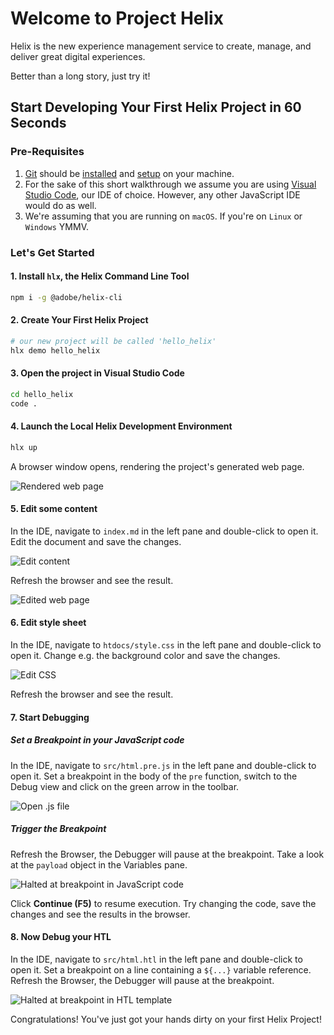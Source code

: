 <!--
/*
* Copyright 2018 Adobe. All rights reserved.
* This file is licensed to you under the Apache License, Version 2.0 (the "License");
* you may not use this file except in compliance with the License. You may obtain a copy
* of the License at http://www.apache.org/licenses/LICENSE-2.0
*
* Unless required by applicable law or agreed to in writing, software distributed under
* the License is distributed on an "AS IS" BASIS, WITHOUT WARRANTIES OR REPRESENTATIONS
* OF ANY KIND, either express or implied. See the License for the specific language
* governing permissions and limitations under the License.
*/
-->

# Welcome to Project Helix

Helix is the new experience management service to create, manage, and deliver great digital experiences.

Better than a long story, just try it!

## Start Developing Your First Helix Project in 60 Seconds

### Pre-Requisites

1. [Git](https://git-scm.com/) should be [installed](https://git-scm.com/book/en/v2/Getting-Started-Installing-Git) and [setup](https://git-scm.com/book/en/v2/Getting-Started-First-Time-Git-Setup) on your machine.
2. For the sake of this short walkthrough we assume you are using [Visual Studio Code](https://code.visualstudio.com), our IDE of choice. However, any other JavaScript IDE would do as well.
3. We're assuming that you are running on `macOS`. If you're on `Linux` or `Windows` YMMV.

### Let's Get Started

#### 1. Install `hlx`, the Helix Command Line Tool

```bash
npm i -g @adobe/helix-cli
```

#### 2. Create Your First Helix Project

```bash
# our new project will be called 'hello_helix'
hlx demo hello_helix
```

#### 3. Open the project in Visual Studio Code

```bash
cd hello_helix
code .
```

#### 4. Launch the Local Helix Development Environment

```bash
hlx up
```

A browser window opens, rendering the project's generated web page.

![Rendered web page](assets/browser.png)

#### 5. Edit some content

In the IDE, navigate to `index.md` in the left pane and double-click to open it. Edit the document and save the changes.

![Edit content](assets/edit-content.png)

Refresh the browser and see the result.

![Edited web page](assets/browser-edited.png)

#### 6. Edit style sheet

In the IDE, navigate to `htdocs/style.css` in the left pane and double-click to open it. Change e.g. the background color and save the changes.

![Edit CSS](assets/edit-css.png)

Refresh the browser and see the result.

#### 7. Start Debugging

##### Set a Breakpoint in your JavaScript code

In the IDE, navigate to `src/html.pre.js` in the left pane and double-click to open it. Set a breakpoint in the body of the `pre` function, switch to the Debug view and click on the green arrow in the toolbar.

![Open .js file](assets/open-js.png)

##### Trigger the Breakpoint

Refresh the Browser, the Debugger will pause at the breakpoint. Take a look at the `payload` object in the Variables pane.

![Halted at breakpoint in JavaScript code](assets/js-breakpoint.png)

Click **Continue (F5)** to resume execution. Try changing the code, save the changes and see the results in the browser.

#### 8. Now Debug your HTL

In the IDE, navigate to `src/html.htl` in the left pane and double-click to open it. Set a breakpoint on a line containing a `${...}` variable reference. Refresh the Browser, the Debugger will pause at the breakpoint.

![Halted at breakpoint in HTL template](assets/htl-breakpoint.png)

Congratulations! You've just got your hands dirty on your first Helix Project!
